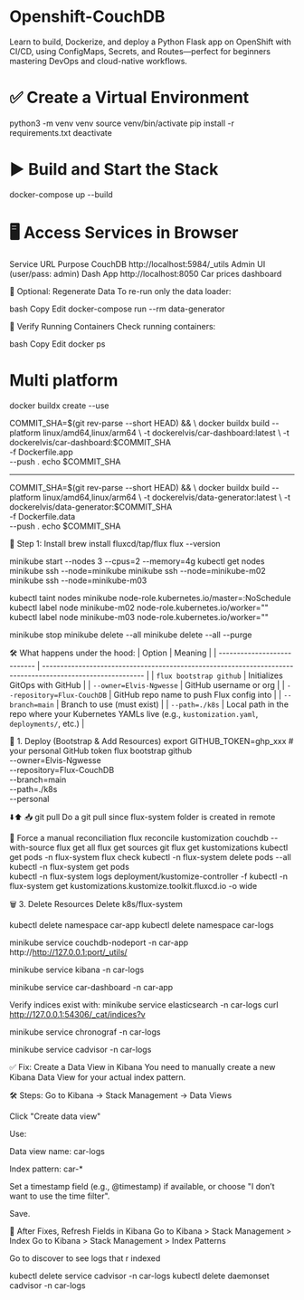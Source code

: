 # Openshift-CouchDB
Learn to build, Dockerize, and deploy a Python Flask app on OpenShift with CI/CD, using ConfigMaps, 
Secrets, and Routes—perfect for beginners mastering DevOps and cloud-native workflows.

# ✅ Create a Virtual Environment
python3 -m venv venv
source venv/bin/activate
pip install -r requirements.txt
deactivate


# ▶️ Build and Start the Stack
docker-compose up --build

# 🖥️ Access Services in Browser
Service	URL	Purpose
CouchDB	http://localhost:5984/_utils	Admin UI (user/pass: admin)
Dash App	http://localhost:8050	Car prices dashboard

🔁 Optional: Regenerate Data
To re-run only the data loader:

bash
Copy
Edit
docker-compose run --rm data-generator

🐳 Verify Running Containers
Check running containers:

bash
Copy
Edit
docker ps


# Multi platform
docker buildx create --use

COMMIT_SHA=$(git rev-parse --short HEAD) && \
docker buildx build --platform linux/amd64,linux/arm64 \
  -t dockerelvis/car-dashboard:latest \
  -t dockerelvis/car-dashboard:$COMMIT_SHA \
  -f Dockerfile.app \
  --push .
echo $COMMIT_SHA

-----
COMMIT_SHA=$(git rev-parse --short HEAD) && \
docker buildx build --platform linux/amd64,linux/arm64 \
  -t dockerelvis/data-generator:latest \
  -t dockerelvis/data-generator:$COMMIT_SHA \
  -f Dockerfile.data \
  --push .
echo $COMMIT_SHA


🧩 Step 1: Install 
brew install fluxcd/tap/flux
flux --version


minikube start --nodes 3 --cpus=2 --memory=4g
kubectl get nodes
minikube ssh --node=minikube
minikube ssh --node=minikube-m02
minikube ssh --node=minikube-m03

kubectl taint nodes minikube node-role.kubernetes.io/master=:NoSchedule
kubectl label node minikube-m02 node-role.kubernetes.io/worker=""
kubectl label node minikube-m03 node-role.kubernetes.io/worker=""


minikube stop minikube delete --all
minikube delete --all --purge


🛠️ What happens under the hood:
| Option                      | Meaning                                                                                                    |
| --------------------------- | ---------------------------------------------------------------------------------------------------------- |
| `flux bootstrap github`     | Initializes GitOps with GitHub                                                                             |
| `--owner=Elvis-Ngwesse`     | GitHub username or org                                                                                     |
| `--repository=Flux-CouchDB` | GitHub repo name to push Flux config into                                                                  |
| `--branch=main`             | Branch to use (must exist)                                                                                 |
| `--path=./k8s`              | Local path in the repo where your Kubernetes YAMLs live (e.g., `kustomization.yaml`, `deployments/`, etc.) |


🚀 1. Deploy (Bootstrap & Add Resources)
export GITHUB_TOKEN=ghp_xxx    # your personal GitHub token
flux bootstrap github \
  --owner=Elvis-Ngwesse \
  --repository=Flux-CouchDB \
  --branch=main \
  --path=./k8s \
  --personal



⬇️⬆️ 📥  git pull
Do a git pull since flux-system folder is created in remote



🔄 Force a manual reconciliation
flux reconcile kustomization couchdb --with-source
flux get all
flux get sources git
flux get kustomizations
kubectl get pods -n flux-system
flux check
kubectl -n flux-system delete pods --all
kubectl -n flux-system get pods                       
kubectl -n flux-system logs deployment/kustomize-controller -f
kubectl -n flux-system get kustomizations.kustomize.toolkit.fluxcd.io -o wide


🗑️ 3. Delete Resources
      Delete k8s/flux-system



kubectl delete namespace car-app
kubectl delete namespace car-logs


minikube service couchdb-nodeport -n car-app
http://http://127.0.0.1:port/_utils/

minikube service kibana -n car-logs

minikube service car-dashboard -n car-app 


Verify indices exist with:
minikube service elasticsearch -n car-logs 
curl http://127.0.0.1:54306/_cat/indices?v

minikube service chronograf -n car-logs

minikube service cadvisor -n car-logs












✅ Fix: Create a Data View in Kibana
You need to manually create a new Kibana Data View for your actual index pattern.

🛠 Steps:
Go to Kibana → Stack Management → Data Views

Click "Create data view"

Use:

Data view name: car-logs

Index pattern: car-*

Set a timestamp field (e.g., @timestamp) if available, or choose "I don’t want to use the time filter".

Save.



🔁 After Fixes, Refresh Fields in Kibana
Go to Kibana > Stack Management > Index Go to Kibana > Stack Management > Index Patterns


Go to discover to see logs that r indexed




kubectl delete service cadvisor -n car-logs
kubectl delete daemonset cadvisor -n car-logs